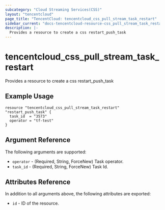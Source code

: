 ```yaml
---
subcategory: "Cloud Streaming Services(CSS)"
layout: "tencentcloud"
page_title: "TencentCloud: tencentcloud_css_pull_stream_task_restart"
sidebar_current: "docs-tencentcloud-resource-css_pull_stream_task_restart"
description: |-
  Provides a resource to create a css restart_push_task
---
```


# tencentcloud_css_pull_stream_task_restart

Provides a resource to create a css restart_push_task

## Example Usage

```hcl
resource "tencentcloud_css_pull_stream_task_restart" "restart_push_task" {
  task_id  = "3573"
  operator = "tf-test"
}
```

## Argument Reference

The following arguments are supported:

* `operator` - (Required, String, ForceNew) Task operator.
* `task_id` - (Required, String, ForceNew) Task Id.

## Attributes Reference

In addition to all arguments above, the following attributes are exported:

* `id` - ID of the resource.



